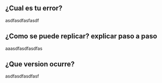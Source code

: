 ## ¿Cual es tu error?
asdfasdfasfasdf
## ¿Como se puede replicar? explicar paso a paso
aaasdfasdfasdfas
## ¿Que version ocurre?
asdfasdfasdfasf
